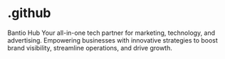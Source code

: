 # .github
Bantio Hub Your all-in-one tech partner for marketing, technology, and advertising. Empowering businesses with innovative strategies to boost brand visibility, streamline operations, and drive growth.
